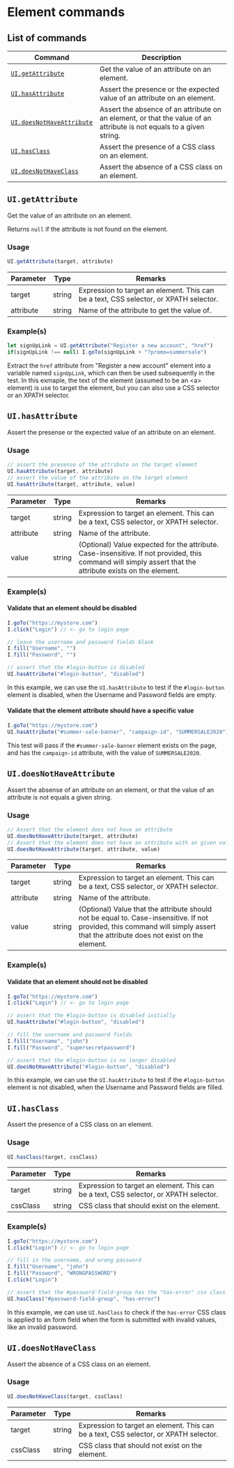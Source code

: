 # Element commands

## List of commands

| Command | Description |
|---------|-------------|
| [`UI.getAttribute`](#uigetattribute) | Get the value of an attribute on an element. |
| [`UI.hasAttribute`](#uihasattribute) | Assert the presence or the expected value of an attribute on an element. |
| [`UI.doesNotHaveAttribute`](#uidoesnothaveattribute) | Assert the absence of an attribute on an element, or that the value of an attribute is not equals to a given string. |
| [`UI.hasClass`](#uihasclass) | Assert the presence of a CSS class on an element. |
| [`UI.doesNotHaveClass`](#uidoesnothaveclass) | Assert the absence of a CSS class on an element. |

## `UI.getAttribute`

Get the value of an attribute on an element. 

Returns `null` if the attribute is not found on the element.

### Usage

```javascript
UI.getAttribute(target, attribute)
```

| Parameter | Type | Remarks |
|-----------|------|---------|
| target | string | Expression to target an element. This can be a text, CSS selector, or XPATH selector. |
| attribute | string | Name of the attribute to get the value of. |

### Example(s)

```javascript
let signUpLink = UI.getAttribute("Register a new account", "href")
if(signUpLink !== null) I.goTo(signUpLink + "?promo=summersale")
```

Extract the `href` attribute from "Register a new account" element into a variable named `signUpLink`, which can then be used subsequently in the test. In this exmaple, the text of the element (assumed to be an &lt;a&gt; element) is use to target the element, but you can also use a CSS selector or an XPATH selector.

## `UI.hasAttribute`

Assert the presense or the expected value of an attribute on an element.

### Usage

```javascript
// assert the presense of the attribute on the target element
UI.hasAttribute(target, attribute)
// assert the value of the attribute on the target element
UI.hasAttribute(target, attribute, value)
```

| Parameter | Type | Remarks |
|-----------|------|---------|
| target | string | Expression to target an element. This can be a text, CSS selector, or XPATH selector. |
| attribute | string | Name of the attribute. |
| value | string | (Optional) Value expected for the attribute. Case-insensitive. If not provided, this command will simply assert that the attribute exists on the element. |

### Example(s)

#### Validate that an element should be disabled

```javascript
I.goTo("https://mystore.com")
I.click("Login") // <- go to login page

// leave the username and password fields blank
I.fill("Username", "")
I.fill("Password", "")

// assert that the #login-button is disabled
UI.hasAttribute("#login-button", "disabled") 
```

In this example, we can use the `UI.hasAttribute` to test if the `#login-button` element is disabled, when the Username and Password fields are empty.

#### Validate that the element attribute should have a specific value

```javascript
I.goTo("https://mystore.com")
UI.hasAttribute("#summer-sale-banner", "campaign-id", "SUMMERSALE2020")
```

This test will pass if the `#summer-sale-banner` element exists on the page, and has the `campaign-id` attribute, with the value of `SUMMERSALE2020`.

## `UI.doesNotHaveAttribute`

Assert the absense of an attribute on an element, or that the value of an attribute is not equals a given string.

### Usage

```javascript
// Assert that the element does not have an attribute
UI.doesNotHaveAttribute(target, attribute)
// Assert that the element does not have an attribute with an given value
UI.doesNotHaveAttribute(target, attribute, value)
```

| Parameter | Type | Remarks |
|-----------|------|---------|
| target | string | Expression to target an element. This can be a text, CSS selector, or XPATH selector. |
| attribute | string | Name of the attribute. |
| value | string | (Optional) Value that the attribute should not be equal to. Case-insensitive. If not provided, this command will simply assert that the attribute does not exist on the element. |

### Example(s)

#### Validate that an element should not be disabled

```javascript
I.goTo("https://mystore.com")
I.click("Login") // <- go to login page

// assert that the #login-button is disabled initially
UI.hasAttribute("#login-button", "disabled")

// fill the username and password fields
I.fill("Username", "john")
I.fill("Password", "supersecretpassword")

// assert that the #login-button is no longer disabled
UI.doesNotHaveAttribute("#login-button", "disabled")
```

In this example, we can use the `UI.hasAttribute` to test if the `#login-button` element is not disabled, when the Username and Password fields are filled.

## `UI.hasClass`

Assert the presence of a CSS class on an element.

### Usage

```javascript
UI.hasClass(target, cssClass)
```

| Parameter | Type | Remarks |
|-----------|------|---------|
| target | string | Expression to target an element. This can be a text, CSS selector, or XPATH selector. |
| cssClass | string | CSS class that should exist on the element. |

### Example(s)

```javascript
I.goTo("https://mystore.com")
I.click("Login") // <- go to login page

// fill in the username, and wrong password
I.fill("Username", "john")
I.fill("Password", "WRONGPASSWORD") 
I.click("Login")

// assert that the #password-field-group has the "has-error" css class
UI.hasClass("#password-field-group", "has-error")
```

In this example, we can use `UI.hasClass` to check if the `has-error` CSS class is applied to an form field when the form is submitted with invalid values, like an invalid password.

## `UI.doesNotHaveClass`

Assert the absence of a CSS class on an element.

### Usage

```javascript
UI.doesNotHaveClass(target, cssClass)
```

| Parameter | Type | Remarks |
|-----------|------|---------|
| target | string | Expression to target an element. This can be a text, CSS selector, or XPATH selector. |
| cssClass | string | CSS class that should not exist on the element. |
